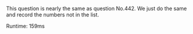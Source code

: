 This question is nearly the same as question No.442. We just do the same and record the numbers not in the list.

Runtime: 159ms
